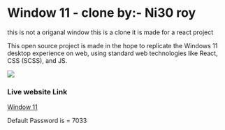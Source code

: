 <h1> Window 11 - clone by:- Ni30 roy</h1>
<p> this is not a origanal window this is a clone it is made for a react project </p>
<p>This open source project is made in the hope to replicate the Windows 11 desktop experience on web, using standard web technologies like React, CSS (SCSS), and JS.</p>
<img src="https://cdn.neow.in/news/images/uploaded/2021/06/1624547763_microsoftevent_185.jpg"/>
<h3>Live website Link </h3>
<a href="https://mrnitishroy.github.io/Window/"> Window 11 </a>
<p> Default Password is = 7033</p>
